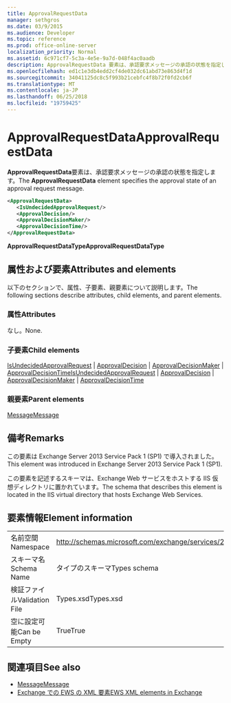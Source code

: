 ```yaml
---
title: ApprovalRequestData
manager: sethgros
ms.date: 03/9/2015
ms.audience: Developer
ms.topic: reference
ms.prod: office-online-server
localization_priority: Normal
ms.assetid: 6c971cf7-5c3a-4e5e-9a7d-048f4ac0aadb
description: ApprovalRequestData 要素は、承認要求メッセージの承認の状態を指定します。
ms.openlocfilehash: ed1c1e3db4edd2cf4de032dc61abd73e863d4f1d
ms.sourcegitcommit: 34041125dc8c5f993b21cebfc4f8b72f0fd2cb6f
ms.translationtype: MT
ms.contentlocale: ja-JP
ms.lasthandoff: 06/25/2018
ms.locfileid: "19759425"
---
```

# <a name="approvalrequestdata"></a><span data-ttu-id="6df56-103">ApprovalRequestData</span><span class="sxs-lookup"><span data-stu-id="6df56-103">ApprovalRequestData</span></span>

<span data-ttu-id="6df56-104">**ApprovalRequestData**要素は、承認要求メッセージの承認の状態を指定します。</span><span class="sxs-lookup"><span data-stu-id="6df56-104">The **ApprovalRequestData** element specifies the approval state of an approval request message.</span></span> 
  
```xml
<ApprovalRequestData>
   <IsUndecidedApprovalRequest/>
   <ApprovalDecision/>
   <ApprovalDecisionMaker/>
   <ApprovalDecisionTime/>
</ApprovalRequestData>
```

 <span data-ttu-id="6df56-105">**ApprovalRequestDataType**</span><span class="sxs-lookup"><span data-stu-id="6df56-105">**ApprovalRequestDataType**</span></span>
## <a name="attributes-and-elements"></a><span data-ttu-id="6df56-106">属性および要素</span><span class="sxs-lookup"><span data-stu-id="6df56-106">Attributes and elements</span></span>

<span data-ttu-id="6df56-107">以下のセクションで、属性、子要素、親要素について説明します。</span><span class="sxs-lookup"><span data-stu-id="6df56-107">The following sections describe attributes, child elements, and parent elements.</span></span>
  
### <a name="attributes"></a><span data-ttu-id="6df56-108">属性</span><span class="sxs-lookup"><span data-stu-id="6df56-108">Attributes</span></span>

<span data-ttu-id="6df56-109">なし。</span><span class="sxs-lookup"><span data-stu-id="6df56-109">None.</span></span>
  
### <a name="child-elements"></a><span data-ttu-id="6df56-110">子要素</span><span class="sxs-lookup"><span data-stu-id="6df56-110">Child elements</span></span>

<span data-ttu-id="6df56-111">[IsUndecidedApprovalRequest](isundecidedapprovalrequest.md) | [ApprovalDecision](approvaldecision.md) | [ApprovalDecisionMaker](approvaldecisionmaker.md) | [ApprovalDecisionTime](approvaldecisiontime.md)</span><span class="sxs-lookup"><span data-stu-id="6df56-111">[IsUndecidedApprovalRequest](isundecidedapprovalrequest.md) | [ApprovalDecision](approvaldecision.md) | [ApprovalDecisionMaker](approvaldecisionmaker.md) | [ApprovalDecisionTime](approvaldecisiontime.md)</span></span>
  
### <a name="parent-elements"></a><span data-ttu-id="6df56-112">親要素</span><span class="sxs-lookup"><span data-stu-id="6df56-112">Parent elements</span></span>

[<span data-ttu-id="6df56-113">Message</span><span class="sxs-lookup"><span data-stu-id="6df56-113">Message</span></span>](message-ex15websvcsotherref.md)
  
## <a name="remarks"></a><span data-ttu-id="6df56-114">備考</span><span class="sxs-lookup"><span data-stu-id="6df56-114">Remarks</span></span>

<span data-ttu-id="6df56-115">この要素は Exchange Server 2013 Service Pack 1 (SP1) で導入されました。</span><span class="sxs-lookup"><span data-stu-id="6df56-115">This element was introduced in Exchange Server 2013 Service Pack 1 (SP1).</span></span>
  
<span data-ttu-id="6df56-116">この要素を記述するスキーマは、Exchange Web サービスをホストする IIS 仮想ディレクトリに置かれています。</span><span class="sxs-lookup"><span data-stu-id="6df56-116">The schema that describes this element is located in the IIS virtual directory that hosts Exchange Web Services.</span></span>
  
## <a name="element-information"></a><span data-ttu-id="6df56-117">要素情報</span><span class="sxs-lookup"><span data-stu-id="6df56-117">Element information</span></span>

|||
|:-----|:-----|
|<span data-ttu-id="6df56-118">名前空間</span><span class="sxs-lookup"><span data-stu-id="6df56-118">Namespace</span></span>  <br/> |http://schemas.microsoft.com/exchange/services/2006/types  <br/> |
|<span data-ttu-id="6df56-119">スキーマ名</span><span class="sxs-lookup"><span data-stu-id="6df56-119">Schema Name</span></span>  <br/> |<span data-ttu-id="6df56-120">タイプのスキーマ</span><span class="sxs-lookup"><span data-stu-id="6df56-120">Types schema</span></span>  <br/> |
|<span data-ttu-id="6df56-121">検証ファイル</span><span class="sxs-lookup"><span data-stu-id="6df56-121">Validation File</span></span>  <br/> |<span data-ttu-id="6df56-122">Types.xsd</span><span class="sxs-lookup"><span data-stu-id="6df56-122">Types.xsd</span></span>  <br/> |
|<span data-ttu-id="6df56-123">空に設定可能</span><span class="sxs-lookup"><span data-stu-id="6df56-123">Can be Empty</span></span>  <br/> |<span data-ttu-id="6df56-124">True</span><span class="sxs-lookup"><span data-stu-id="6df56-124">True</span></span>  <br/> |
   
## <a name="see-also"></a><span data-ttu-id="6df56-125">関連項目</span><span class="sxs-lookup"><span data-stu-id="6df56-125">See also</span></span>

- [<span data-ttu-id="6df56-126">Message</span><span class="sxs-lookup"><span data-stu-id="6df56-126">Message</span></span>](message-ex15websvcsotherref.md)
- [<span data-ttu-id="6df56-127">Exchange での EWS の XML 要素</span><span class="sxs-lookup"><span data-stu-id="6df56-127">EWS XML elements in Exchange</span></span>](ews-xml-elements-in-exchange.md)


